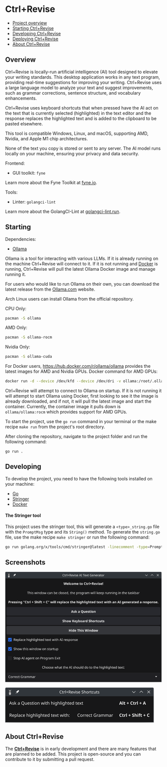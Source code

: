 # Ctrl+Revise

- [Project overview](#project-overview)
- [Starting Ctrl+Revise](#starting-ctrlrevise)
- [Developing Ctrl+Revise](#developing-ctrlrevise)
- [Deploying Ctrl+Revise](#deploying-ctrlrevise)
- [About Ctrl+Revise](#about-ctrlrevise)


## Overview

Ctrl+Revise is locally-run artificial intelligence (AI) tool designed to elevate your writing standards. This desktop application works in any text program, providing real-time suggestions for improving your writing. Ctrl+Revise uses a large language model to analyze your text and suggest improvements, such as grammar corrections, sentence structure, and vocabulary enhancements.


Ctrl+Revise uses keyboard shortcuts that when pressed have the AI act on the text that is currently selected (highlighted) in the text editor and the response replaces the highlighted text and is added to the clipboard to be pasted elsewhere.

This tool is compatible Windows, Linux, and macOS, supporting AMD, Nvidia, and Apple M1 chip architectures.

None of the text you copy is stored or sent to any server. The AI model runs locally on your machine, ensuring your privacy and data security.

Frontend:
- GUI toolkit: `fyne`

Learn more about the Fyne Toolkit at [fyne.io](https://fyne.io/).

Tools:
- Linter: `golangci-lint`

Learn more about the GolangCI-Lint at [golangci-lint.run](https://golangci-lint.run/).

## Starting


Dependencies:

- [Ollama](https://ollama.com/)

Ollama is a tool for interacting with various LLMs. If it is already running on the machine Ctrl+Revise will connect to it. If it is not running and [Docker](https://docker.com) is running, Ctrl+Revise will pull the latest Ollama Docker image and manage running it.

For users who would like to run Ollama on their own, you can download the latest release from the [Ollama.com](https://ollama.com/download) website.

Arch Linux users can install Ollama from the official repository.

CPU Only:
```bash
pacman -S ollama
```
AMD Only:
```bash
pacman -S ollama-rocm
```
Nvidia Only:
```bash
pacman -S ollama-cuda
```

For Docker users, https://hub.docker.com/r/ollama/ollama provides the latest images for AMD and Nvidia GPUs.
Docker command for AMD GPUs:
```bash
docker run -d --device /dev/kfd --device /dev/dri -v ollama:/root/.ollama -p 11434:11434 --name ollama --restart=always ollama/ollama:rocm
```



Ctrl+Revise will attempt to connect to Ollama on startup. If it is not running it will attempt to start Ollama using Docker, first looking to see it the image is already downloaded, and if not, it will pull the latest image and start the container. Currently, the container image it pulls down is `ollama/ollama:rocm` which provides support for AMD GPUs.

To start the project, use the `go run` command in your terminal or the make recipe `make run` from the project's root directory.

After cloning the repository, navigate to the project folder and run the following command:
```console
go run .
```

## Developing

To develop the project, you need to have the following tools installed on your machine:
- [Go](https://golang.org/dl/)
- [Stringer](https://pkg.go.dev/golang.org/x/tools/cmd/stringer)
- [Docker](https://docs.docker.com/get-docker/)

#### The Stringer tool
This project uses the stringer tool, this will generate a `<type>_string.go` file with the `PromptMsg` type and its `String()` method. To generate the `string.go` file, use the make recipe `make stringer` or run the following command:
```bash
go run golang.org/x/tools/cmd/stringer@latest -linecomment -type=PromptMsg
```


## Screenshots

![Main Menu](images/Screenshot_Main_Window.png)

![Shortcuts Window](images/Screenshot_Keyboard_Shortcuts.png)

## About Ctrl+Revise

The [**Ctrl+Revise**](https://ctrlplusrevise.com) is in early development and there are many features that are planned to be added. This project is open-source and you can contribute to it by submitting a pull request.
